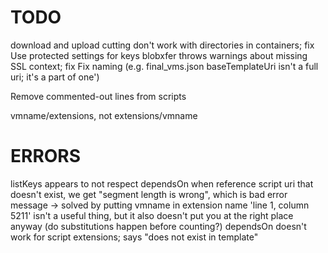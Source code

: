 TODO
====
download and upload cutting don't work with directories in containers; fix
Use protected settings for keys
blobxfer throws warnings about missing SSL context; fix
Fix naming (e.g. final_vms.json baseTemplateUri isn't a full uri; it's a part of one')



Remove commented-out lines from scripts

vmname/extensions, not extensions/vmname



ERRORS
======
listKeys appears to not respect dependsOn
when reference script uri that doesn't exist, we get "segment length is wrong", which is bad error message -> solved by putting vmname in extension name
'line 1, column 5211' isn't a useful thing, but it also doesn't put you at the right place anyway (do substitutions happen before counting?)
dependsOn doesn't work for script extensions; says "does not exist in template"